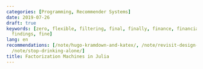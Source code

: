 ```yaml
---
categories: [Programming, Recommender Systems]
date: 2019-07-26
draft: true
keywords: [zero, flexible, filtering, final, finally, finance, financial, finding,
  findings, fine]
lang: en
recommendations: [/note/hugo-kramdown-and-katex/, /note/revisit-design-thinking/,
  /note/stop-drinking-alone/]
title: Factorization Machines in Julia
---
```


